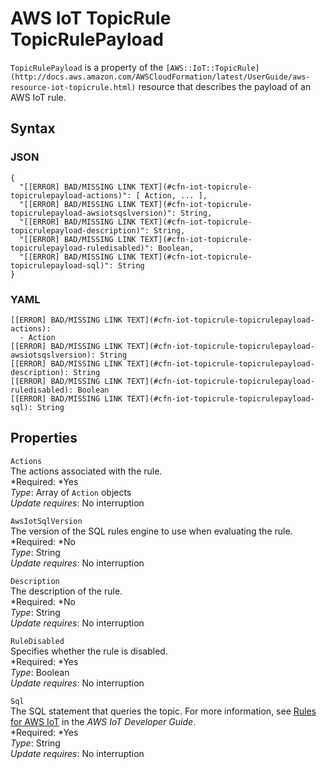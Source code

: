 # AWS IoT TopicRule TopicRulePayload<a name="aws-properties-iot-topicrule-topicrulepayload"></a>

`TopicRulePayload` is a property of the `[AWS::IoT::TopicRule](http://docs.aws.amazon.com/AWSCloudFormation/latest/UserGuide/aws-resource-iot-topicrule.html)` resource that describes the payload of an AWS IoT rule\.

## Syntax<a name="w3ab2c21c14e1192b5"></a>

### JSON<a name="aws-properties-iot-topicrule-topicrulepayload-syntax.json"></a>

```
{
  "[[ERROR] BAD/MISSING LINK TEXT](#cfn-iot-topicrule-topicrulepayload-actions)": [ Action, ... ],
  "[[ERROR] BAD/MISSING LINK TEXT](#cfn-iot-topicrule-topicrulepayload-awsiotsqslversion)": String,
  "[[ERROR] BAD/MISSING LINK TEXT](#cfn-iot-topicrule-topicrulepayload-description)": String,
  "[[ERROR] BAD/MISSING LINK TEXT](#cfn-iot-topicrule-topicrulepayload-ruledisabled)": Boolean,
  "[[ERROR] BAD/MISSING LINK TEXT](#cfn-iot-topicrule-topicrulepayload-sql)": String
}
```

### YAML<a name="aws-properties-iot-topicrule-topicrulepayload-syntax.yaml"></a>

```
[[ERROR] BAD/MISSING LINK TEXT](#cfn-iot-topicrule-topicrulepayload-actions):
  - Action
[[ERROR] BAD/MISSING LINK TEXT](#cfn-iot-topicrule-topicrulepayload-awsiotsqslversion): String
[[ERROR] BAD/MISSING LINK TEXT](#cfn-iot-topicrule-topicrulepayload-description): String
[[ERROR] BAD/MISSING LINK TEXT](#cfn-iot-topicrule-topicrulepayload-ruledisabled): Boolean
[[ERROR] BAD/MISSING LINK TEXT](#cfn-iot-topicrule-topicrulepayload-sql): String
```

## Properties<a name="w3ab2c21c14e1192b7"></a>

`Actions`  
The actions associated with the rule\.  
*Required: *Yes  
*Type*: Array of `Action` objects  
*Update requires*: No interruption

`AwsIotSqlVersion`  
The version of the SQL rules engine to use when evaluating the rule\.  
*Required: *No  
*Type*: String  
*Update requires*: No interruption

`Description`  
The description of the rule\.  
*Required: *No  
*Type*: String  
*Update requires*: No interruption

`RuleDisabled`  
Specifies whether the rule is disabled\.  
*Required: *Yes  
*Type*: Boolean  
*Update requires*: No interruption

`Sql`  
The SQL statement that queries the topic\. For more information, see [Rules for AWS IoT](http://docs.aws.amazon.com/iot/latest/developerguide/iot-rules.html#aws-iot-sql-reference) in the *AWS IoT Developer Guide*\.  
*Required: *Yes  
*Type*: String  
*Update requires*: No interruption